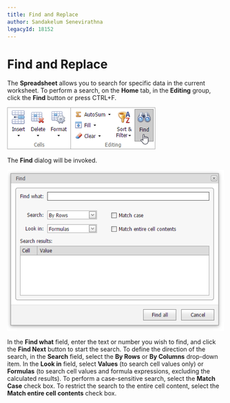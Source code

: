 ```yaml
---
title: Find and Replace
author: Sandakelum Senevirathna
legacyId: 18152
---
```

# Find and Replace
The **Spreadsheet** allows you to search for specific data in the current worksheet. To perform a search, on the **Home** tab, in the **Editing** group, click the **Find** button or press CTRL+F.

![EUD_ASPxSpreadsheet_Home_Find](../../../images/img26056.png)

The **Find** dialog will be invoked.

![EUD_ASPxSpreadsheet_Home_FindDialog](../../../images/img26057.png)

In the **Find what** field, enter the text or number you wish to find, and click the **Find Next** button to start the search. To define the direction of the search, in the **Search** field, select the **By Rows** or **By Columns** drop-down item. In the **Look in** field, select **Values** (to search cell values only) or **Formulas** (to search cell values and formula expressions, excluding the calculated results). To perform a case-sensitive search, select the **Match Case** check box. To restrict the search to the entire cell content, select the **Match entire cell contents** check box.